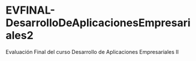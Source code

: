# EVFINAL-DesarrolloDeAplicacionesEmpresariales2
 Evaluación Final del curso Desarrollo de Aplicaciones Empresariales II

